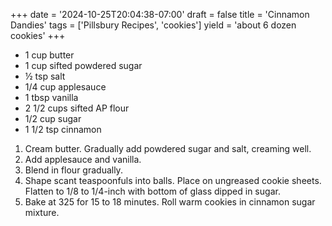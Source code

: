 +++
date = '2024-10-25T20:04:38-07:00'
draft = false
title = 'Cinnamon Dandies'
tags = ['Pillsbury Recipes', 'cookies']
yield = 'about 6 dozen cookies'
+++

* 1 cup butter
* 1 cup sifted powdered sugar
* ½ tsp salt
* 1/4 cup applesauce
* 1 tbsp vanilla
* 2 1/2 cups sifted AP flour
* 1/2 cup sugar
* 1 1/2 tsp cinnamon

1. Cream butter. Gradually add powdered sugar and salt, creaming well.
2. Add applesauce and vanilla.
3. Blend in flour gradually.
4. Shape scant teaspoonfuls into balls. Place on ungreased cookie sheets. Flatten to 1/8 to 1/4-inch with bottom of glass dipped in sugar.
5. Bake at 325 for 15 to 18 minutes. Roll warm cookies in cinnamon sugar mixture.